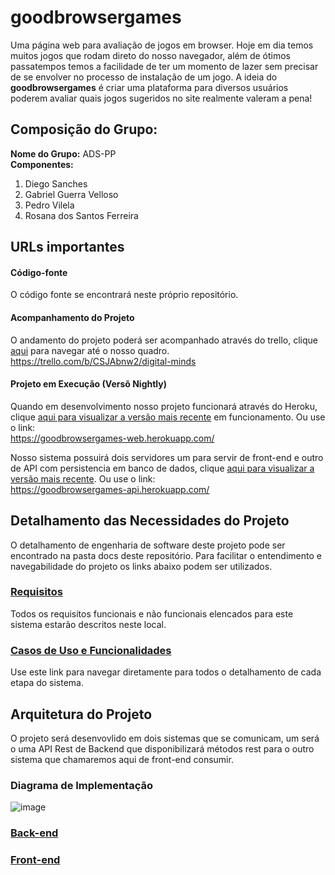 # goodbrowsergames
Uma página web para avaliação de jogos em browser. Hoje em dia temos muitos jogos que rodam direto do nosso navegador, além de ótimos passatempos temos a facilidade de ter um momento de lazer sem precisar de se envolver no processo de instalação de um jogo. A ideia do **goodbrowsergames** é criar uma plataforma para diversos usuários poderem avaliar quais jogos sugeridos no site realmente valeram a pena!
## Composição do Grupo: 
**Nome do Grupo:** ADS-PP  
**Componentes:**
1. Diego Sanches
2. Gabriel Guerra Velloso
3. Pedro Vilela
4. Rosana dos Santos Ferreira

## URLs importantes

#### Código-fonte

O código fonte se encontrará neste próprio repositório.

#### Acompanhamento do Projeto

O andamento do projeto poderá ser acompanhado através do trello, clique [aqui](https://trello.com/b/CSJAbnw2/digital-minds) para navegar até o nosso quadro.
https://trello.com/b/CSJAbnw2/digital-minds

#### Projeto em Execução (Versõ Nightly)

Quando em desenvolvimento nosso projeto funcionará através do Heroku, clique [aqui para visualizar a versão mais recente](https://goodbrowsergames-web.herokuapp.com/) em funcionamento. Ou use o link:  
https://goodbrowsergames-web.herokuapp.com/

Nosso sistema possuirá dois servidores um para servir de front-end e outro de API com persistencia em banco de dados, clique [aqui para visualizar a versão mais recente](https://goodbrowsergames-api.herokuapp.com/). Ou use o link:  
https://goodbrowsergames-api.herokuapp.com/
## Detalhamento das Necessidades do Projeto
O detalhamento de engenharia de software deste projeto pode ser encontrado na pasta docs deste repositório. Para facilitar o entendimento e navegabilidade do projeto os links abaixo podem ser utilizados.  

### [Requisitos](docs/reqs.md)
Todos os requisitos funcionais e não funcionais elencados para este sistema estarão descritos neste local.
### [Casos de Uso e Funcionalidades](docs/usecases.md)
Use este link para navegar diretamente para todos o detalhamento de cada etapa do sistema.

## Arquitetura do Projeto
O projeto será desenvovlido em dois sistemas que se comunicam, um será o uma API Rest de Backend que disponibilizará métodos rest para o outro sistema que chamaremos aqui de front-end consumir.

### Diagrama de Implementação
![image](https://user-images.githubusercontent.com/12943170/156937910-d0e1cee4-6c96-4ede-8caa-61cca8679154.png)

### [Back-end](docs/backend.md)
### [Front-end](docs/frontend.md)
